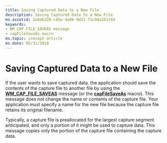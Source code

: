 ```yaml
---
title: Saving Captured Data to a New File
description: Saving Captured Data to a New File
ms.assetid: 2e6db328-c45e-4a98-9d21-f3c9da261f44
keywords:
- WM_CAP_FILE_SAVEAS message
- capFileSaveAs macro
ms.topic: concept-article
ms.date: 05/31/2018
---
```


# Saving Captured Data to a New File

If the user wants to save captured data, the application should save the contents of the capture file to another file by using the [**WM\_CAP\_FILE\_SAVEAS**](wm-cap-file-saveas.md) message (or the [**capFileSaveAs**](/windows/desktop/api/Vfw/nf-vfw-capfilesaveas) macro). This message does not change the name or contents of the capture file. Your application must specify a name for the new file because the capture file retains its original filename.

Typically, a capture file is preallocated for the largest capture segment anticipated, and only a portion of it might be used to capture data. This message copies only the portion of the capture file containing the capture data.

 

 




